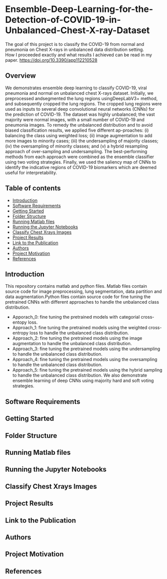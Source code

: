 # Ensemble-Deep-Learning-for-the-Detection-of-COVID-19-in-Unbalanced-Chest-X-ray-Dataset
The goal of this project is to classify the COVID-19 from normal and pneumonia on Chest X-rays in unbalanced data distribution setting.         
How I proceeded exactly and what results I achieved can be read in my paper. https://doi.org/10.3390/app112210528

## Overview
<div dir="ltr">
We demonstrates ensemble deep learning to classify COVID-19, viral pneumonia and normal on unbalanced chest X-rays dataset. Initially, we preprocessed andsegmented the lung regions usingDeepLabV3+ method, and subsequently cropped the lung regions. The cropped lung regions were used as inputs to several deep convolutional neural networks (CNNs) for the prediction of COVID-19. The dataset was highly unbalanced; the vast majority were normal images, with a small number of COVID-19 and pneumonia images. To remedy the unbalanced distribution and to avoid biased classification results, we applied five different ap-proaches: (i) balancing the class using weighted loss; (ii) image augmentation to add more images to minority cases; (iii) the undersampling of majority classes; (iv) the oversampling of minority classes; and (v) a hybrid resampling approach of over-sampling and undersampling. The best-performing methods from each approach were combined as the ensemble classifier using two voting strategies. Finally, we used the saliency map of CNNs to identify the indicative regions of COVID-19 biomarkers which are deemed useful for interpretability.


</div>

## Table of contents
* [Introduction ](#introduction) 
* [Software Requirements](#software-requirements) 
* [Getting Started](#getting-started)
* [Folder Structure](#folder-structure)
* [Running Matlab files](#running-matlab-files)
* [Running the Jupyter Notebooks](#running-the-jupyter-notebooks)
* [Classify Chest Xrays Images](#classify-chest-xrays-images)
* [Project Results](#project-results)
* [Link to the Publication](#link-to-the-publication)
* [Authors](#authors)
* [Project Motivation](#project-motivation)
* [References](#references)

## Introduction 

  This repository contains matlab and python files. Matlab files contain source code for image preprocessing, lung segmentation, data partition and data augmentation.Python files contain source code for fine tuning the pretrained CNNs with different approaches to handle the unbalanced class distribution.

* Apporach_0: fine tuning the pretrained models with categorial cross-entopy loss.
* Approach_1: fine tuning the pretrained models using the weighted cross-entropy loss to handle the unbalanced class distribution.
* Approach_2: fine tuning the pretrained models using the image augmentation to handle the unbalanced class distribution.
* Approach_3: fine tuning the pretrained models using the undersampling to handle the unbalanced class distribution.
* Approach_4: fine tuning the pretrained models using the oversampling to handle the unbalanced class distribution.
* Approach_5: fine tuning the pretrained models using the hybrid sampling to handle the unbalanced class distribution. We also demonstrate ensemble learning of deep CNNs using majority hard and soft voting strategies.

## Software Requirements

## Getting Started

## Folder Structure

## Running Matlab files

## Running the Jupyter Notebooks

## Classify Chest Xrays Images

## Project Results

## Link to the Publication

## Authors

## Project Motivation

## References
